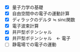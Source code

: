 - [X] 量子力学の基礎
- [X] 自由空間中の電子の運動計算
- [X] ディラックのデルタ ≒ sinc関数
- [X] 電子波束計算
- [X] 井戸型ポテンシャル
- [X] 井戸型ポテンシャル　<- 電子
- [ ] 静電場での電子の運動
